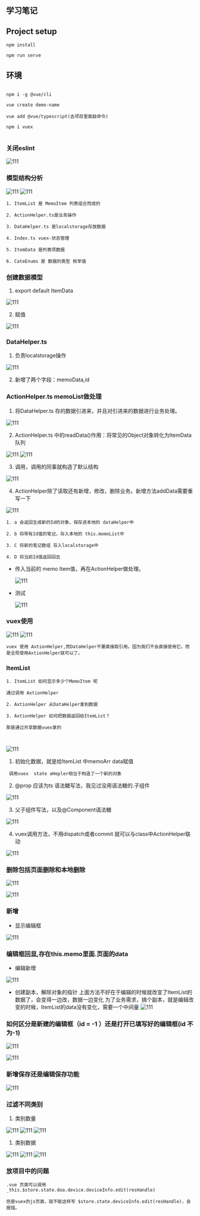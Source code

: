 ## 学习笔记

## Project setup
```
npm install

npm run serve
```

## 环境

```

npm i -g @vue/cli

vue create demo-name

vue add @vue/typescript(去项目里面敲命令)

npm i vuex


```
<!-- ![111](./src/assets/logo.png) -->

### 关闭eslint

![111](./src/assets/1.png)

### 模型结构分析
![111](./src/assets/2.png)
![111](./src/assets/3.png)

```
1. ItemList 是 MemoItem 列表组合而成的

2. ActionHelper.ts是业务操作

3. DataHelper.ts 是localstorage存放数据

4. Index.ts vuex-状态管理

5. ItemData 是列表项数据

6. CateEnums 是 数据的类型 枚举值
```

### 创建数据模型

1. export default ItemData

  ![111](./src/assets/4.png)

2. 赋值

  ![111](./src/assets/5.png)

### DataHelper.ts

1. 负责localstorage操作

  ![111](./src/assets/6.png)

2. 新增了两个字段：memoData,id

### ActionHelper.ts memoList做处理

1. 将DataHelper.ts 存的数据引进来，并且对引进来的数据进行业务处理。

  ![111](./src/assets/7.png)

2. ActionHelper.ts 中的readData()作用：将常见的Object对象转化为ItemData队列

  ![111](./src/assets/8.png)
  ![111](./src/assets/9.png)

3. 调用，调用的同事就构造了默认结构

  ![111](./src/assets/10.png)

4. ActionHelper除了读取还有新增，修改，删除业务。新增方法addData需要重写一下

  ![111](./src/assets/11.png)

```
1. a 会返回生成新的Id的对象，保存进本地的 dataHelper中

2. b 将带有Id值的笔记，存入本地的 this.momoList中

3. C 将新的笔记数组 存入localstorage中

4. D 将当前Id值返回回去
```

- 传入当前的 memo Item值，再在ActionHelper做处理。

  ![111](./src/assets/12.png)

- 测试

  ![111](./src/assets/13.png)

### vuex使用


  ![111](./src/assets/14.png)
  ![111](./src/assets/15.png)

  ```
  vuex 使用 AxtionHelper,而DataHelper不要直接取引用。因为我们不会直接使用它。而是全局使用AxtionHelper就可以了。
  ```
### ItemList

```
1. ItemList 如何显示多少个MemoItem 呢

通过调用 AxtionHelper

2. AxtionHelper 从DataHelper拿到数据

3. AxtionHelper 如何把数据返回给ItemList？

那是通过共享数据vuex拿的



```

![111](./src/assets/16.png)

1. 初始化数据，就是给ItemList 中memoArr data赋值
```
 调用vuex  state aHepler相当于构造了一个新的对象

``` 

2. @prop 应该为ts 语法糖写法，我见过没用语法糖的.子组件

  ![111](./src/assets/17.png)

3. 父子组件写法，以及@Component语法糖

  ![111](./src/assets/18.png)

4. vuex调用方法，不用dispatch或者commit 就可以与class中ActionHelper联动

  ![111](./src/assets/19.png)
### 删除包括页面删除和本地删除


![111](./src/assets/20.png)


![111](./src/assets/21.png)


### 新增

- 显示编辑框

![111](./src/assets/22.png)


### 编辑框回显,存在this.memo里面.页面的data

- 编辑新增

![111](./src/assets/23.png)

- 创建副本，解除对象的指针 上面方法不好在于编辑的时候就改变了ItemList的数据了，会变得一边改，数据一边变化
为了业务需求，搞个副本，就是编辑改变的时候，ItemList的data没有变化，需要一个中间量
![111](./src/assets/24.png)
### 如何区分是新建的编辑框（id = -1 ）还是打开已填写好的编辑框(id 不为-1)


![111](./src/assets/25.png)


![111](./src/assets/26.png)


### 新增保存还是编辑保存功能

![111](./src/assets/27.png)



### 过滤不同类别


1. 类别数量

  ![111](./src/assets/28.png)
  ![111](./src/assets/29.png)
  ![111](./src/assets/30.png)


1. 类别数据

  ![111](./src/assets/31.png)
  ![111](./src/assets/32.png)
  ![111](./src/assets/33.png)

### 放项目中的问题

```
.vue 页面可以调用_this.$store.state.doa.device.deviceInfo.edit(resHandle)

但是vuex的js页面，就不能这样写 $store.state.deviceInfo.edit(resHandle)，会报错。

```